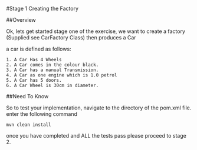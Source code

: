 
#Stage 1 Creating the Factory

##Overview

Ok, lets get started stage one of the exercise, we want to create a factory (Supplied see CarFactory Class) then produces a Car

a car is defined as follows:

    1. A Car Has 4 Wheels
    2. A Car comes in the colour black.
    3. A Car has a manual Transmission.
    4. A Car as one engine which is 1.0 petrol
    5. A Car has 5 doors.
    6. A Car Wheel is 30cm in diameter.
 
##Need To Know

So to test your implementation, navigate to the directory of the pom.xml file.
enter the following command

```
mvn clean install
```

once you have completed and ALL the tests pass please proceed to stage 2.